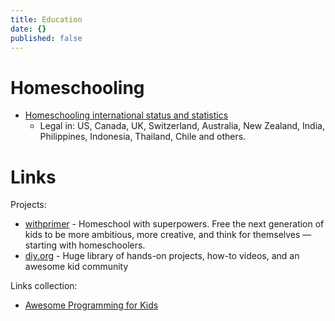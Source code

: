 ```yaml
---
title: Education
date: {}
published: false
---
```


# Homeschooling

* [Homeschooling international status and statistics](https://en.wikipedia.org/wiki/Homeschooling_international_status_and_statistics)
  * Legal in: US, Canada, UK, Switzerland, Australia, New Zealand, India, Philippines, Indonesia, Thailand, Chile and others.

# Links

Projects:
* [withprimer](https://www.withprimer.com/) - Homeschool with superpowers. Free the next generation of kids to be more ambitious, more creative, and think for themselves — starting with homeschoolers.
* [diy.org](https://diy.org/) - Huge library of hands-on projects, how-to videos, and an awesome kid community

Links collection:
* [Awesome Programming for Kids](https://github.com/HollyAdele/awesome-programming-for-kids#readme)
